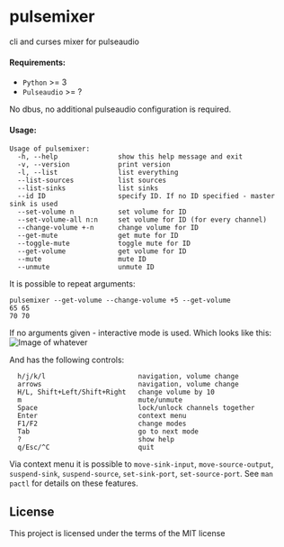 # pulsemixer
cli and curses mixer for pulseaudio

#### Requirements:
- `Python` >= 3
- `Pulseaudio` >= ?

No dbus, no additional pulseaudio configuration is required.

#### Usage:
```
Usage of pulsemixer:
  -h, --help               show this help message and exit
  -v, --version            print version
  -l, --list               list everything
  --list-sources           list sources
  --list-sinks             list sinks
  --id ID                  specify ID. If no ID specified - master sink is used
  --set-volume n           set volume for ID
  --set-volume-all n:n     set volume for ID (for every channel)
  --change-volume +-n      change volume for ID
  --get-mute               get mute for ID
  --toggle-mute            toggle mute for ID
  --get-volume             get volume for ID
  --mute                   mute ID
  --unmute                 unmute ID
```
It is possible to repeat arguments:
```
pulsemixer --get-volume --change-volume +5 --get-volume
65 65
70 70
```

If no arguments given - interactive mode is used. Which looks like this:
![Image of whatever](../img//scrn.png?raw=true)

And has the following controls:
```
  h/j/k/l                       navigation, volume change
  arrows                        navigation, volume change
  H/L, Shift+Left/Shift+Right   change volume by 10
  m                             mute/unmute
  Space                         lock/unlock channels together
  Enter                         context menu
  F1/F2                         change modes
  Tab                           go to next mode
  ?                             show help
  q/Esc/^C                      quit
```

Via context menu it is possible to `move-sink-input`, `move-source-output`, `suspend-sink`, `suspend-source`, `set-sink-port`, `set-source-port`. See `man pactl` for details on these features.

## License
This project is licensed under the terms of the MIT license
